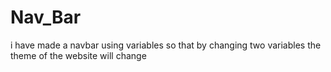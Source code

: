 # Nav_Bar
i have made a navbar using variables so that by changing two variables the theme of the website will change
